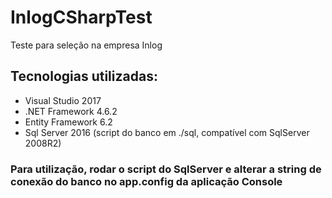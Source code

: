 # InlogCSharpTest
Teste para seleção na empresa Inlog

## Tecnologias utilizadas:
- Visual Studio 2017
- .NET Framework 4.6.2
- Entity Framework 6.2
- Sql Server 2016 (script do banco em ./sql, compatível com SqlServer 2008R2)

### Para utilização, rodar o script do SqlServer e alterar a string de conexão do banco no app.config da aplicação Console

